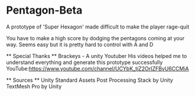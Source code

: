 # Pentagon-Beta
A prototype of 'Super Hexagon' made difficult to make the player rage-quit

You have to make a high score by dodging the pentagons coming at your way. Seems easy but it is pretty hard to control with A and D

** Special Thanks **
Brackeys - A unity Youtuber
His videos helped me to understand everything and generate this prototype successfully
YouTube:https://www.youtube.com/channel/UCYbK_tjZ2OrIZFBvU6CCMiA

** Sources **
Unity Standard Assets
Post Processing Stack by Unity
TextMesh Pro by Unity

